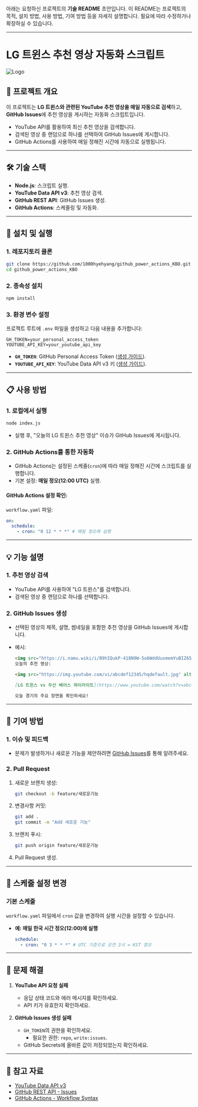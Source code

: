 아래는 요청하신 프로젝트의 **기술 README** 초안입니다. 이 README는 프로젝트의 목적, 설치 방법, 사용 방법, 기여 방법 등을 자세히 설명합니다. 필요에 따라 수정하거나 확장하실 수 있습니다.

---

# **LG 트윈스 추천 영상 자동화 스크립트**

![Logo](https://i.namu.wiki/i/B9hIQukP-418N9W-5o6WddUuxmemYuBIZ65-xMHmRK4hDhipAtFQikphYYlBJ7lr3z0POdWs4n1azM-KOHe3qQ.svg)

## 📌 **프로젝트 개요**

이 프로젝트는 **LG 트윈스와 관련된 YouTube 추천 영상을 매일 자동으로 검색**하고, **GitHub Issues**에 추천 영상을 게시하는 자동화 스크립트입니다.

- YouTube API를 활용하여 최신 추천 영상을 검색합니다.
- 검색된 영상 중 랜덤으로 하나를 선택하여 GitHub Issues에 게시합니다.
- GitHub Actions를 사용하여 매일 정해진 시간에 자동으로 실행됩니다.

---

## 🛠 **기술 스택**

- **Node.js**: 스크립트 실행.
- **YouTube Data API v3**: 추천 영상 검색.
- **GitHub REST API**: GitHub Issues 생성.
- **GitHub Actions**: 스케줄링 및 자동화.

---

## 🚀 **설치 및 실행**

### **1. 레포지토리 클론**

```bash
git clone https://github.com/1000hyehyang/github_power_actions_KBO.git
cd github_power_actions_KBO
```

### **2. 종속성 설치**

```bash
npm install
```

### **3. 환경 변수 설정**

프로젝트 루트에 `.env` 파일을 생성하고 다음 내용을 추가합니다:

```plaintext
GH_TOKEN=your_personal_access_token
YOUTUBE_API_KEY=your_youtube_api_key
```

- **`GH_TOKEN`**: GitHub Personal Access Token ([생성 가이드](https://github.com/settings/tokens)).
- **`YOUTUBE_API_KEY`**: YouTube Data API v3 키 ([생성 가이드](https://console.cloud.google.com/)).

---

## 📋 **사용 방법**

### **1. 로컬에서 실행**

```bash
node index.js
```

- 실행 후, "오늘의 LG 트윈스 추천 영상" 이슈가 GitHub Issues에 게시됩니다.

### **2. GitHub Actions를 통한 자동화**

- GitHub Actions는 설정된 스케줄(`cron`)에 따라 매일 정해진 시간에 스크립트를 실행합니다.
- 기본 설정: **매일 정오(12:00 UTC)** 실행.

#### GitHub Actions 설정 확인:

`workflow.yaml` 파일:

```yaml
on:
  schedule:
    - cron: "0 12 * * *" # 매일 정오에 실행
```

---

## 💡 **기능 설명**

### **1. 추천 영상 검색**

- YouTube API를 사용하여 "LG 트윈스"를 검색합니다.
- 검색된 영상 중 랜덤으로 하나를 선택합니다.

### **2. GitHub Issues 생성**

- 선택된 영상의 제목, 설명, 썸네일을 포함한 추천 영상을 GitHub Issues에 게시합니다.
- 예시:

  ```markdown
  <img src="https://i.namu.wiki/i/B9hIQukP-418N9W-5o6WddUuxmemYuBIZ65-xMHmRK4hDhipAtFQikphYYlBJ7lr3z0POdWs4n1azM-KOHe3qQ.svg" alt="icon" width="18" height="18">
  오늘의 추천 영상:

  <img src="https://img.youtube.com/vi/abcdef12345/hqdefault.jpg" alt="YouTube Thumbnail" width="320" height="180">

  [LG 트윈스 vs 두산 베어스 하이라이트](https://www.youtube.com/watch?v=abcdef12345)

  오늘 경기의 주요 장면을 확인하세요!
  ```

---

## 🔧 **기여 방법**

### **1. 이슈 및 피드백**

- 문제가 발생하거나 새로운 기능을 제안하려면 [GitHub Issues](https://github.com/1000hyehyang/github_power_actions_KBO/issues)를 통해 알려주세요.

### **2. Pull Request**

1. 새로운 브랜치 생성:
   ```bash
   git checkout -b feature/새로운기능
   ```
2. 변경사항 커밋:
   ```bash
   git add .
   git commit -m "Add 새로운 기능"
   ```
3. 브랜치 푸시:
   ```bash
   git push origin feature/새로운기능
   ```
4. Pull Request 생성.

---

## 📅 **스케줄 설정 변경**

### 기본 스케줄

`workflow.yaml` 파일에서 `cron` 값을 변경하여 실행 시간을 설정할 수 있습니다.

- **예: 매일 한국 시간 정오(12:00)에 실행**
  ```yaml
  schedule:
    - cron: "0 3 * * *" # UTC 기준으로 오전 3시 = KST 정오
  ```

---

## 📝 **문제 해결**

1. **YouTube API 요청 실패**

   - 응답 상태 코드와 에러 메시지를 확인하세요.
   - API 키가 유효한지 확인하세요.

2. **GitHub Issues 생성 실패**
   - `GH_TOKEN`의 권한을 확인하세요.
     - 필요한 권한: `repo`, `write:issues`.
   - GitHub Secrets에 올바른 값이 저장되었는지 확인하세요.

---

## 📎 **참고 자료**

- [YouTube Data API v3](https://developers.google.com/youtube/v3)
- [GitHub REST API - Issues](https://docs.github.com/en/rest/issues/issues)
- [GitHub Actions - Workflow Syntax](https://docs.github.com/en/actions/using-workflows/workflow-syntax-for-github-actions)
